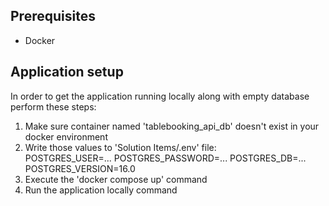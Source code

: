 ## Prerequisites

* Docker

## Application setup

In order to get the application running locally along with empty database perform these steps:

1. Make sure container named 'tablebooking_api_db' doesn't exist in your docker environment
2. Write those values to 'Solution Items/.env' file:	
    POSTGRES_USER=...
    POSTGRES_PASSWORD=...
    POSTGRES_DB=...
    POSTGRES_VERSION=16.0
3. Execute the 'docker compose up' command
4. Run the application locally command

